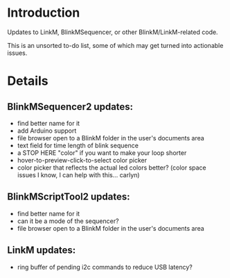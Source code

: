 # Introduction #

Updates to LinkM, BlinkMSequencer, or other BlinkM/LinkM-related code.

This is an unsorted to-do list, some of which may get turned into actionable issues.

# Details #

## BlinkMSequencer2 updates: ##
  * find better name for it
  * add Arduino support
  * file browser open to a BlinkM folder in the user's documents area
  * text field for time length of blink sequence
  * a STOP HERE "color" if you want to make your loop shorter
  * hover-to-preview-click-to-select color picker
  * color picker that reflects the actual led colors better? (color space issues I know, I can help with this... carlyn)



## BlinkMScriptTool2 updates: ##
  * find better name for it
  * can it be a mode of the sequencer?
  * file browser open to a BlinkM folder in the user's documents area


## LinkM updates: ##
  * ring buffer of pending i2c commands to reduce USB latency?